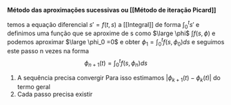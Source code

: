 **Método das aproximações sucessivas ou [[Método de iteração Picard]]**

temos a equação diferencial $s' = f(t,s)$
a [[Integral]] de forma $\displaystyle \int_0^t s'$
e definimos uma função que se aproxime de s como $\large \phi$
$\int f(s,\phi)$ e podemos aproximar $\large \phi_0 =0$ e obter
$\displaystyle \phi_1 = \int_0^t f(s,\phi_0)ds$
e seguimos este passo n vezes na forma 
$$\phi_{n+1}(t) = \int_0^tf(s,\phi_n)ds$$
1. A sequência precisa convergir
	Para isso estimamos $|\phi_{k+1}(t)-\phi_k(t)|$ do termo geral
2. Cada passo precisa existir
